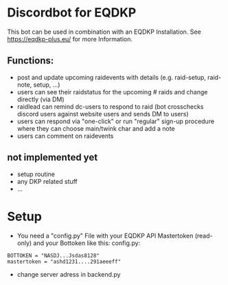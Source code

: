 # Discordbot for EQDKP
This bot can be used in combination with an EQDKP Installation.
See https://eqdkp-plus.eu/ for more Information.


## Functions:
- post and update upcoming raidevents with details (e.g. raid-setup, raid-note, setup, ...)
- users can see their raidstatus for the upcoming # raids and change directly (via DM)
- raidlead can remind dc-users to respond to raid (bot crosschecks discord users against website users and sends DM to users)
- users can respond via "one-click" or run "regular" sign-up procedure where they can choose main/twink char and add a note
- users can comment on raidevents

## not implemented yet
- setup routine
- any DKP related stuff
- ...

# Setup
- You need a "config.py" File with your EQDKP API Mastertoken (read-only) and your Bottoken like this:
config.py:
```
BOTTOKEN = "NASDJ...Jsdas8128"
mastertoken = "ashd1231....291aeeeff"
```

- change server adress in backend.py

